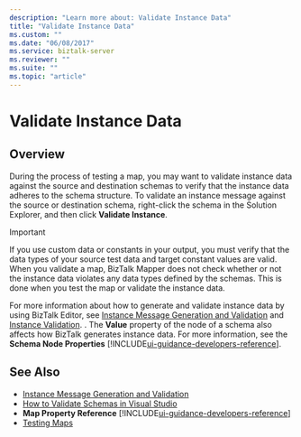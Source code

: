 ```yaml
---
description: "Learn more about: Validate Instance Data"
title: "Validate Instance Data"
ms.custom: ""
ms.date: "06/08/2017"
ms.service: biztalk-server
ms.reviewer: ""
ms.suite: ""
ms.topic: "article"
---
```


# Validate Instance Data

## Overview
During the process of testing a map, you may want to validate instance data against the source and destination schemas to verify that the instance data adheres to the schema structure. To validate an instance message against the source or destination schema, right-click the schema in the Solution Explorer, and then click **Validate Instance**.  

> [!IMPORTANT]
>  If you use custom data or constants in your output, you must verify that the data types of your source test data and target constant values are valid. When you validate a map, BizTalk Mapper does not check whether or not the instance data violates any data types defined by the schemas. This is done when you test the map or validate the instance data.  

 For more information about how to generate and validate instance data by using BizTalk Editor, see [Instance Message Generation and Validation](../core/instance-message-generation-and-validation.md) and [Instance Validation](../core/instance-validation.md). . The **Value** property of the node of a schema also affects how BizTalk generates instance data. For more information, see the **Schema Node Properties** [!INCLUDE[ui-guidance-developers-reference](../includes/ui-guidance-developers-reference.md)].

## See Also  
- [Instance Message Generation and Validation](../core/instance-message-generation-and-validation.md)   
- [How to Validate Schemas in Visual Studio](../core/how-to-validate-schemas-in-visual-studio.md)   
- **Map Property Reference** [!INCLUDE[ui-guidance-developers-reference](../includes/ui-guidance-developers-reference.md)]  
- [Testing Maps](../core/testing-maps.md)
